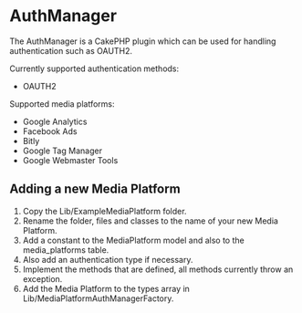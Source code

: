 # AuthManager
The AuthManager is a CakePHP plugin which can be used for handling authentication such as OAUTH2.

Currently supported authentication methods:
- OAUTH2

Supported media platforms:
- Google Analytics
- Facebook Ads
- Bitly
- Google Tag Manager
- Google Webmaster Tools

Adding a new Media Platform
---
1. Copy the Lib/ExampleMediaPlatform folder.
2. Rename the folder, files and classes to the name of your new Media Platform.
3. Add a constant to the MediaPlatform model and also to the media_platforms table.
 1. Also add an authentication type if necessary.
4. Implement the methods that are defined, all methods currently throw an exception.
5. Add the Media Platform to the types array in Lib/MediaPlatformAuthManagerFactory.

